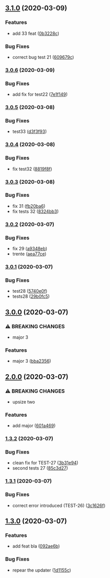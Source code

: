 ## [3.1.0](https://github.com/eliberty/test-repo/compare/v3.0.6...v3.1.0) (2020-03-09)


### Features

* add 33  feat ([0b3228c](https://github.com/eliberty/test-repo/commit/0b3228c70b919bf408414aede0122dcb927bd80a))


### Bug Fixes

* correct bug test 21 ([609679c](https://github.com/eliberty/test-repo/commit/609679c8754165d71aa0b0f99dbdc96773bb4ca8))

### [3.0.6](https://github.com/eliberty/test-repo/compare/v3.0.5...v3.0.6) (2020-03-09)


### Bug Fixes

* add fix for test22 ([7e1f149](https://github.com/eliberty/test-repo/commit/7e1f149cbd95ac3e224aa330a7d218402a812613))

### [3.0.5](https://github.com/eliberty/test-repo/compare/v3.0.4...v3.0.5) (2020-03-08)


### Bug Fixes

* test33 ([d3f3f93](https://github.com/eliberty/test-repo/commit/d3f3f93c3921e591640e6818b6e8e537d98da1aa))

### [3.0.4](https://github.com/eliberty/test-repo/compare/v3.0.3...v3.0.4) (2020-03-08)


### Bug Fixes

* fix test32 ([8819f8f](https://github.com/eliberty/test-repo/commit/8819f8f07cd382240ccb16050e24fe0d4966e5eb))

### [3.0.3](https://github.com/eliberty/test-repo/compare/v3.0.2...v3.0.3) (2020-03-08)


### Bug Fixes

* fix 31 ([fb20ba6](https://github.com/eliberty/test-repo/commit/fb20ba6f166762b5abb86fc961aeca8907eff34b))
* fix tests 32 ([8324bb3](https://github.com/eliberty/test-repo/commit/8324bb3d823c90e442b9ad276992adf42ef8f825))

### [3.0.2](https://github.com/eliberty/test-repo/compare/v3.0.1...v3.0.2) (2020-03-07)


### Bug Fixes

* fix 29 ([a9348eb](https://github.com/eliberty/test-repo/commit/a9348eb1aa04f413ee7e877a2fe02c2da49b31cf))
* trente ([aea77ce](https://github.com/eliberty/test-repo/commit/aea77cece507ac6d94339fd9db1810a825f6fee9))

### [3.0.1](https://github.com/eliberty/test-repo/compare/v3.0.0...v3.0.1) (2020-03-07)


### Bug Fixes

* test28 ([5740e0f](https://github.com/eliberty/test-repo/commit/5740e0f3c5a35acb772710fc5a58d63867ef8f94))
* tests28 ([29b0fc5](https://github.com/eliberty/test-repo/commit/29b0fc524ac1010c0c332c0289cd753c961f0c07))

## [3.0.0](https://github.com/eliberty/test-repo/compare/v2.0.0...v3.0.0) (2020-03-07)


### ⚠ BREAKING CHANGES

* major 3

### Features

* major 3 ([bba2356](https://github.com/eliberty/test-repo/commit/bba2356bd81c586750afbc363685d1f437d8f7d3))

## [2.0.0](https://github.com/eliberty/test-repo/compare/v1.3.2...v2.0.0) (2020-03-07)


### ⚠ BREAKING CHANGES

* upsize two

### Features

* add major ([601a469](https://github.com/eliberty/test-repo/commit/601a469f2141c793c59c871c4eddfe7d2b2938ee))

### [1.3.2](https://github.com/eliberty/test-repo/compare/v1.3.1...v1.3.2) (2020-03-07)


### Bug Fixes

* clean fix for TEST-27 ([3b31e94](https://github.com/eliberty/test-repo/commit/3b31e945599707e0890ae88ec78f31a59156d41f))
* second tests 27 ([85c3d27](https://github.com/eliberty/test-repo/commit/85c3d27be42d88437a5e5187d02e667a743a03e4))

### [1.3.1](https://github.com/eliberty/test-repo/compare/v1.3.0...v1.3.1) (2020-03-07)


### Bug Fixes

* correct error introduced (TEST-26) ([3c1626f](https://github.com/eliberty/test-repo/commit/3c1626f7582a5c595e1da797287ab74fdc803ffe))

## [1.3.0](https://github.com/eliberty/test-repo/compare/v1.2.0...v1.3.0) (2020-03-07)


### Features

* add feat bla ([092ae6b](https://github.com/eliberty/test-repo/commit/092ae6b36c2e642c95b460c26e3ebbc10bec837c))


### Bug Fixes

* repear the updater ([1d1155c](https://github.com/eliberty/test-repo/commit/1d1155cba24581978046b063afe9cd482374ab66))
